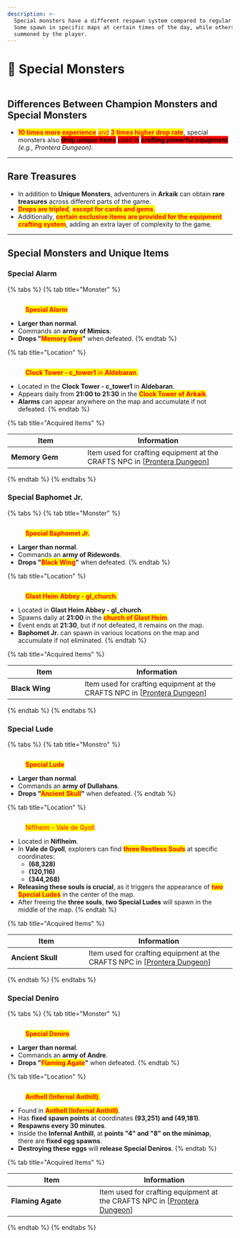 ```yaml
---
description: >-
  Special monsters have a different respawn system compared to regular monsters.
  Some spawn in specific maps at certain times of the day, while others must be
  summoned by the player.
---
```


# 👾 Special Monsters

<figure><img src="../.gitbook/assets/Monstrosespecial.png" alt=""><figcaption></figcaption></figure>

## **Differences Between Champion Monsters and Special Monsters**

* <mark style="color:red;">**10 times more experience**</mark> <mark style="color:red;"></mark><mark style="color:red;">and</mark> <mark style="color:red;"></mark><mark style="color:red;">**3 times higher drop rate**</mark>, special monsters also <mark style="background-color:red;">**drop unique items**</mark> <mark style="background-color:red;"></mark><mark style="background-color:red;">used in</mark> <mark style="background-color:red;"></mark><mark style="background-color:red;">**crafting powerful equipment**</mark> _(e.g., Prontera Dungeon)_.

***

## **Rare Treasures**

* In addition to **Unique Monsters**, adventurers in **Arkaik** can obtain **rare treasures** across different parts of the game.
* <mark style="color:red;">**Drops are tripled**</mark><mark style="color:red;">,</mark> <mark style="color:red;"></mark><mark style="color:red;">**except for cards and gems**</mark><mark style="color:red;">.</mark>
* Additionally, <mark style="color:red;">**certain exclusive items are provided for the equipment crafting system**</mark>, adding an extra layer of complexity to the game.

***

## **Special Monsters and Unique Items**

### **Special Alarm**

{% tabs %}
{% tab title="Monster" %}
<figure><img src="../.gitbook/assets/200px-Alarm1.jpg" alt=""><figcaption><p><mark style="color:red;"><strong>Special Alarm</strong></mark></p></figcaption></figure>

* **Larger than normal**.
* Commands an **army of Mimics**.
* **Drops "**<mark style="color:red;">**Memory Gem**</mark>**"** when defeated.
{% endtab %}

{% tab title="Location" %}
<figure><img src="../.gitbook/assets/200px-Tw1.png" alt=""><figcaption><p><mark style="color:red;"><strong>Clock Tower - c_tower1</strong> in <strong>Aldebaran</strong>.</mark></p></figcaption></figure>

* Located in the **Clock Tower - c\_tower1** in **Aldebaran**.
* Appears daily from **21:00 to 21:30** in the <mark style="color:red;">**Clock Tower of Arkaik**</mark>.
* **Alarms** can appear anywhere on the map and accumulate if not defeated.
{% endtab %}

{% tab title="Acquired Items" %}
<table><thead><tr><th width="155">Item</th><th>Information</th></tr></thead><tbody><tr><td><img src="../.gitbook/assets/100px-01GE.png" alt=""><strong>Memory Gem</strong></td><td>Item used for crafting equipment at the CRAFTS NPC in [<a href="../instances/prontera-dungeon.md">Prontera Dungeon</a>]</td></tr></tbody></table>
{% endtab %}
{% endtabs %}

### **Special Baphomet Jr.**

{% tabs %}
{% tab title="Monster" %}
<figure><img src="../.gitbook/assets/200px-BP.jpg" alt=""><figcaption><p><mark style="color:red;"><strong>Special Baphomet Jr.</strong></mark></p></figcaption></figure>

* **Larger than normal**.
* Commands an **army of Ridewords**.
* **Drops "**<mark style="color:red;">**Black Wing**</mark>**"** when defeated.
{% endtab %}

{% tab title="Location" %}
<figure><img src="../.gitbook/assets/200px-Gl1.png" alt=""><figcaption><p><mark style="color:red;"><strong>Glast Heim Abbey - gl_church</strong>.</mark></p></figcaption></figure>

* Located in **Glast Heim Abbey - gl\_church**.
* Spawns daily at **21:00** in the <mark style="color:red;">**church of Glast Heim**</mark>.
* Event ends at **21:30**, but if not defeated, it remains on the map.
* **Baphomet Jr.** can spawn in various locations on the map and accumulate if not eliminated.
{% endtab %}

{% tab title="Acquired Items" %}
<table><thead><tr><th width="149">Item</th><th>Information</th></tr></thead><tbody><tr><td><img src="../.gitbook/assets/100px-01bw.png" alt=""><strong>Black Wing</strong></td><td>Item used for crafting equipment at the CRAFTS NPC in [<a href="../instances/prontera-dungeon.md">Prontera Dungeon</a>]</td></tr></tbody></table>
{% endtab %}
{% endtabs %}

### **Special Lude**

{% tabs %}
{% tab title="Monstro" %}
<figure><img src="../.gitbook/assets/200px-LD.jpg" alt=""><figcaption><p><mark style="color:red;"><strong>Special Lude</strong></mark></p></figcaption></figure>

* **Larger than normal**.
* Commands an **army of Dullahans**.
* **Drops "**<mark style="color:red;">**Ancient Skull**</mark>**"** when defeated.
{% endtab %}

{% tab title="Location" %}
<figure><img src="../.gitbook/assets/200px-Nif1.png" alt=""><figcaption><p><mark style="color:red;">Niflheim - Vale de Gyoll</mark></p></figcaption></figure>

* Located in **Niflheim**.
* In **Vale de Gyoll**, explorers can find <mark style="color:red;">**three Restless Souls**</mark> at specific coordinates:
  * **(68,328)**
  * **(120,116)**
  * **(344,268)**
* **Releasing these souls is crucial**, as it triggers the appearance of <mark style="color:red;">**two Special Ludes**</mark> in the center of the map.
* After freeing the **three souls**, **two Special Ludes** will spawn in the middle of the map.
{% endtab %}

{% tab title="Acquired Items" %}
<table><thead><tr><th width="158">Item</th><th>Information</th></tr></thead><tbody><tr><td><img src="../.gitbook/assets/100px-01C.png" alt=""><strong>Ancient Skull</strong></td><td>Item used for crafting equipment at the CRAFTS NPC in [<a href="../instances/prontera-dungeon.md">Prontera Dungeon</a>]</td></tr></tbody></table>
{% endtab %}
{% endtabs %}

### **Special Deniro**

{% tabs %}
{% tab title="Monster" %}
<figure><img src="../.gitbook/assets/200px-DENI.jpg" alt=""><figcaption><p><mark style="color:red;"><strong>Special Deniro</strong></mark></p></figcaption></figure>

* **Larger than normal**.
* Commands an **army of Andre**.
* **Drops "**<mark style="color:red;">**Flaming Agate**</mark>**"** when defeated.
{% endtab %}

{% tab title="Location" %}


<figure><img src="../.gitbook/assets/200px-Antmap.png" alt=""><figcaption><p><mark style="color:red;"><strong>Anthell (Infernal Anthill)</strong>.</mark></p></figcaption></figure>

* Found in <mark style="color:red;">**Anthell (Infernal Anthill)**</mark>.
* Has **fixed spawn points** at coordinates **(93,251) and (49,181)**.
* **Respawns every 30 minutes**.
* Inside the **Infernal Anthill**, at **points "4" and "8" on the minimap**,\
  there are **fixed egg spawns**.
* **Destroying these eggs** will **release Special Deniros**.
{% endtab %}

{% tab title="Acquired Items" %}
<table><thead><tr><th width="182">Item </th><th>Information</th></tr></thead><tbody><tr><td><img src="../.gitbook/assets/100px-MG.png" alt=""><strong>Flaming Agate</strong></td><td>Item used for crafting equipment at the CRAFTS NPC in [<a href="../instances/prontera-dungeon.md">Prontera Dungeon</a>]</td></tr></tbody></table>
{% endtab %}
{% endtabs %}
